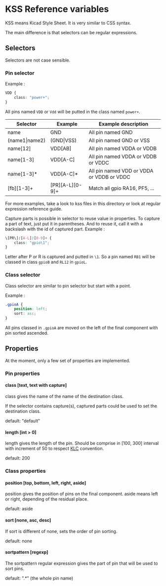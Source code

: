 # KSS Reference variables

KSS means Kicad Style Sheet. It is very similar to CSS syntax.

The main difference is that selectors can be regular expressions.

## Selectors

Selectors are not case sensible.

### Pin selector

Example :

```CSS
VDD {
    class: "power+";
}
```

All pins named `VDD` or `Vdd` will be putted in the class named `power+`.

|Selector|Example|Example description|
|--------|-------|-------------------|
|name|GND|All pin named GND|
|(name1\|name2)|(GND\|VSS)         |All pin named GND or VSS|
|name[12]      |VDD[AB]            |All pin named VDDA or VDDB|
|name[1-3]     |VDD[A-C]           |All pin named VDDA or VDDB or VDDC|
|name[1-3]*    |VDD[A-C]*          |All pin named VDD or VDDA or VDDB or VDDC|
|\[fb\]\[1-3\]+|\[PR\]\[A-L\][0-9]+|Match all gpio RA16, PF5, ...|

For more examples, take a look to kss files in this directory or look at regular expression reference guide.

Capture parts is possible in selector to reuse value in properties. To capture a part of text, just put it in parentheses. And to reuse it, call it with a backslash  with the id of captured part. Example :

```CSS
\[PR\]([A-L])[0-9]+ {
    class: "gpio\1";
}
```

Letter after P or R is captured and putted in `\1`. So a pin named `RB1` will be classed in class `gpioB` and `RL12` in `gpioL`.

### Class selector

Class selector are similar to pin selector but start with a point.

Example :

```CSS
.gpioA {
    position: left;
    sort: asc;
}
```

All pins classed in `.gpioA` are moved on the left of the final component with pin sorted ascended.

## Properties

At the moment, only a few set of properties are implemented.

### Pin properties

#### class [text, text with capture]

class gives the name of the name of the destination class.

If the selector contains capture(s), captured parts could be used to set the destination class.

default: "default"

#### length [int > 0]

length gives the length of the pin. Should be comprise in [100, 300] interval with increment of 50 to respect [KLC](http://kicad-pcb.org/libraries/klc/) convention.

default: 200

### Class properties

#### position [top, bottom, left, right, aside]

position gives the position of pins on the final component. aside means left or right, depending of the residual place.

default: aside

#### sort [none, asc, desc]

If sort is different of none, sets the order of pin sorting.

default: none

#### sortpattern [regexp]

The sortpattern regular expression gives the part of pin that will be used to sort pins.

default: ".*" (the whole pin name)
